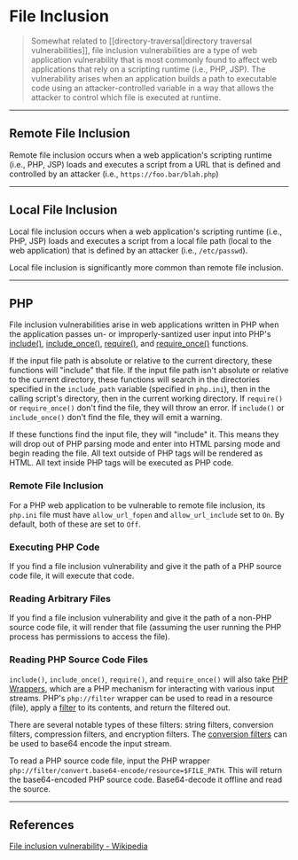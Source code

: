 # File Inclusion

> Somewhat related to [[directory-traversal|directory traversal vulnerabilities]], file inclusion vulnerabilities are a type of web application vulnerability that is most commonly found to affect web applications that rely on a scripting runtime (i.e., PHP, JSP). The vulnerability arises when an application builds a path to executable code using an attacker-controlled variable in a way that allows the attacker to control which file is executed at runtime.

---

## Remote File Inclusion

Remote file inclusion occurs when a web application's scripting runtime (i.e., PHP, JSP) loads and executes a script from a URL that is defined and controlled by an attacker (i.e., `https://foo.bar/blah.php`)

---

## Local File Inclusion

Local file inclusion occurs when a web application's scripting runtime (i.e., PHP, JSP) loads and executes a script from a local file path (local to the web application) that is defined by an attacker (i.e., `/etc/passwd`).

Local file inclusion is significantly more common than remote file inclusion.

---

## PHP

File inclusion vulnerabilities arise in web applications written in PHP when the application passes un- or improperly-santized user input into PHP's [include()](https://www.php.net/manual/en/function.include.php), [include_once()](https://www.php.net/manual/en/function.include-once.php), [require()](https://www.php.net/manual/en/function.require.php), and [require_once()](https://www.php.net/manual/en/function.require-once.php) functions.

If the input file path is absolute or relative to the current directory, these functions will "include" that file. If the input file path isn't absolute or relative to the current directory, these functions will search in the directories specified in the `include_path` variable (specified in `php.ini`), then in the calling script's directory, then in the current working directory. If `require()` or `require_once()` don't find the file, they will throw an error. If `include()` or `include_once()` don't find the file, they will emit a warning.

If these functions find the input file, they will "include" it. This means they will drop out of PHP parsing mode and enter into HTML parsing mode and begin reading the file. All text outside of PHP tags will be rendered as HTML. All text inside PHP tags will be executed as PHP code.

### Remote File Inclusion

For a PHP web application to be vulnerable to remote file inclusion, its `php.ini` file must have `allow_url_fopen` and `allow_url_include` set to `On`. By default, both of these are set to `Off`.

### Executing PHP Code

If you find a file inclusion vulnerability and give it the path of a PHP source code file, it will execute that code.

### Reading Arbitrary Files

If you find a file inclusion vulnerability and give it the path of a non-PHP source code file, it will render that file (assuming the user running the PHP process has permissions to access the file).

### Reading PHP Source Code Files

`include()`, `include_once()`, `require()`, and `require_once()` will also take [PHP  Wrappers](https://www.php.net/manual/en/wrappers.php.php), which are a PHP mechanism for interacting with various input streams. PHP's `php://filter` wrapper can be used to read in a resource (file), apply a [filter](https://www.php.net/manual/en/filters.php) to its contents, and return the filtered out.

There are several notable types of these filters: string filters, conversion filters, compression filters, and encryption filters. The [conversion filters](https://www.php.net/manual/en/filters.convert.php) can be used to base64 encode the input stream.

To read a PHP source code file, input the PHP wrapper `php://filter/convert.base64-encode/resource=$FILE_PATH`. This will return the base64-encoded PHP source code. Base64-decode it offline and read the source.

---

## References

[File inclusion vulnerability - Wikipedia](https://en.wikipedia.org/wiki/File_inclusion_vulnerability)
